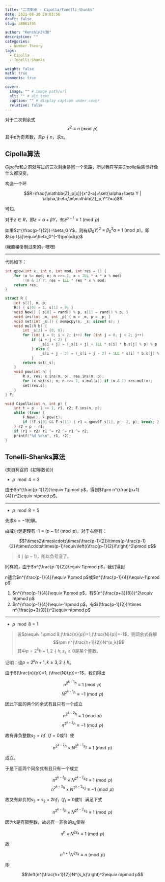 ```yaml
---
title: "二次剩余 - Cipolla/Tonelli-Shanks"
date: 2021-08-30 20:03:56
draft: false
slug: a8861495

author: "Kenshin2438"
description: ""
categories:
  - Number Theory
tags:
  - Cipolla
  - Tonelli-Shanks

weight: false
math: true
comments: true

cover:
  image: "" # image path/url
  alt: "" # alt text
  caption: "" # display caption under cover
  relative: false
---
```


对于二次剩余式 $$x^2\equiv n\pmod p$$
其中$p$为奇素数，且$p \nmid n$，求$x$。

<!--more-->

## Cipolla算法

$Cipolla$和之前就写过的三次剩余是同一个思路，所以我在写完$Cipolla$后感觉好像什么都没变。

构造一个环

$$R=\frac{\mathbb{Z}_p[x]}{x^2-a}=\set{\alpha+\beta Y | \alpha,\beta,\in\mathbb{Z}_p,Y^2=a}$$

可知，

对于$z\in R$，即$z=\alpha+\beta Y$，有$z^{p-1}\equiv 1\pmod{p}$

如果$z^{\frac{p-1}{2}}=\beta_0 Y$，则有$(\beta_0 Y)^2\equiv\beta_0^2a\equiv1\pmod{p}$，即$\sqrt{a}\equiv\beta_0^{-1}\pmod{p}$

(~~我直接复制过来的，嘿嘿~~)

---

代码如下：

```cpp
int qpow(int x, int n, int mod, int res = 1) {
	for (x %= mod; n; n >>= 1, x = 1LL * x * x % mod)
		!(n & 1) ?: res = 1LL * res * x % mod;
	return res;
}

struct R {
	int s[2], m, p;
	R() { s[0] = 1, s[1] = 0; }
	void New() { s[0] = rand() % p, s[1] = rand() % p; }
	void ins(int _m, int _p) { m = _m, p = _p; }
	void set(int _s[]) { mempcpy(s, _s, sizeof s); }
	void mul(R b) {
		int _s[2] = {0, 0};
		for (int i = 0; i < 2; i++) for (int j = 0; j < 2; j++)
			if (i + j < 2) {
				_s[i + j] = (_s[i + j] + 1LL * s[i] * b.s[j] % p) % p 
			} else { 
				_s[i + j - 2] = (_s[i + j - 2] + 1LL * s[i] * b.s[j] % p * m % p) % p
			}
		return set(_s);
	}
	void pow(int n) {
		R x, res; x.ins(m, p), res.ins(m, p);
		for (x.set(s); n; n >>= 1, x.mul(x)) if (n & 1) res.mul(x);
		set(res.s);
	}
} F;

void Cipolla(int n, int p) {
	int t = p - 1 >> 1, r1, r2; F.ins(n, p);
	while (true) {
		F.New(), F.pow(t);
		if (!F.s[0] && F.s[1]) { r1 = qpow(F.s[1], p - 2, p); break; }
	} r2 = p - r1;
	if (r1 > r2) r1 ^= r2 ^= r1 ^= r2; 
	printf("%d %d\n", r1, r2);
}
```

## Tonelli-Shanks算法
(来自柯召的《初等数论》)

+ $p\mod 4=3$

由于$n^{\frac{p-1}{2}}\equiv 1\pmod p$，得到$(\pm n^{\frac{p+1}{4}})^2\equiv n\pmod p$。

---

+ $p\mod 8=5$

先求$n=-1$的解。

由威尔逊定理有$-1\equiv (p-1)! \pmod p$，对于右侧有：

$$1\times2\times\cdots\times(\frac{p-1}{2})\times(p-\frac{p-1}{2})\times\cdots\times(p-1)\equiv\left((\frac{p-1}{2})!\right)^2\pmod p$$

> $4\mid (p-1)$，所以负号没了。

同样的，由于$n^{\frac{p-1}{2}}\equiv 1\pmod p$，我们得到

$n$适合$n^{\frac{p-1}{4}}\equiv 1\pmod p$或$n^{\frac{p-1}{4}}\equiv-1\pmod p$

1. $n^{\frac{p-1}{4}}\equiv 1\pmod p$，有$(n^{\frac{p+3}{8}})^2\equiv n\pmod p$
2. $n^{\frac{p-1}{4}}\equiv-1\pmod p$，有$((\frac{p-1}{2})!\times n^{\frac{p+3}{8}})^2\equiv n\pmod p$

---

+ $p\mod 8=1$

> 设$p\equiv 1\pmod 8,(\frac{n}{p})=1,(\frac{N}{p})=-1$，则同余式有解
> $$\pm n^{\frac{h+1}{2}}N^{s_k}$$
> 其中$p=2^kh+1,2\nmid h,s_k\geq0$是某个整数。

证明：设$p=2^kh+1,k\geq3,2\nmid h$。

由于$(\frac{n}{p})=1, (\frac{N}{p})=-1$，我们得出

$$n^{2^{k-1}h}\equiv 1\pmod p$$
$$N^{2^{k-1}h}\equiv-1\pmod p$$

因此下面的两个同余式有且只有一个成立

$$n^{2^{k-2}h}\equiv 1\pmod p$$
$$n^{2^{k-2}h}\equiv-1\pmod p$$

故有非负整数$s_2=hf$（$f=0$或$1$）使

$$n^{2^{k-2}h}\times N^{2^{k-1}s_2}\equiv1\pmod p$$

成立。

于是下面两个同余式有且只有一个成立

$$n^{2^{k-3}h}\times N^{2^{k-2}s_2}\equiv 1\pmod p$$
$$n^{2^{k-3}h}\times N^{2^{k-2}s_2}\equiv-1\pmod p$$

故又有非负的$s_3=s_2+2hf_1$（$f_1=0$或$1$）满足下式

$$n^{2^{k-3}h}\times N^{2^{k-2}s_3}\equiv1\pmod p$$

因为$k$是有限整数，故必有一非负的$s_k$使得

$$n^h\times N^{2s_k}\equiv1\pmod p$$

故

$$n^{h+1}N^{2s_k}\equiv n\pmod p$$

即

$$\left(n^{\frac{h+1}{2}}N^{s_k}\right)^2\equiv n\pmod p$$
